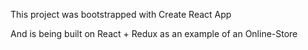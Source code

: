 This project was bootstrapped with Create React App

And is being built on React + Redux as an example of an Online-Store 